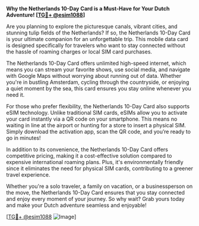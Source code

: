 **Why the Netherlands 10-Day Card is a Must-Have for Your Dutch Adventure! [[TG💪+ @esim1088](https://t.me/s/esim1088)]**

Are you planning to explore the picturesque canals, vibrant cities, and stunning tulip fields of the Netherlands? If so, the Netherlands 10-Day Card is your ultimate companion for an unforgettable trip. This mobile data card is designed specifically for travelers who want to stay connected without the hassle of roaming charges or local SIM card purchases.

The Netherlands 10-Day Card offers unlimited high-speed internet, which means you can stream your favorite shows, use social media, and navigate with Google Maps without worrying about running out of data. Whether you're in bustling Amsterdam, cycling through the countryside, or enjoying a quiet moment by the sea, this card ensures you stay online whenever you need it. 

For those who prefer flexibility, the Netherlands 10-Day Card also supports eSIM technology. Unlike traditional SIM cards, eSIMs allow you to activate your card instantly via a QR code on your smartphone. This means no waiting in line at the airport or hunting for a store to insert a physical SIM. Simply download the activation app, scan the QR code, and you’re ready to go in minutes!

In addition to its convenience, the Netherlands 10-Day Card offers competitive pricing, making it a cost-effective solution compared to expensive international roaming plans. Plus, it's environmentally friendly since it eliminates the need for physical SIM cards, contributing to a greener travel experience.

Whether you're a solo traveler, a family on vacation, or a businessperson on the move, the Netherlands 10-Day Card ensures that you stay connected and enjoy every moment of your journey. So why wait? Grab yours today and make your Dutch adventure seamless and enjoyable!

[[TG💪+ @esim1088](https://t.me/s/esim1088) ![Image](https://i.postimg.cc/Y0z9fWf4/image.png)]